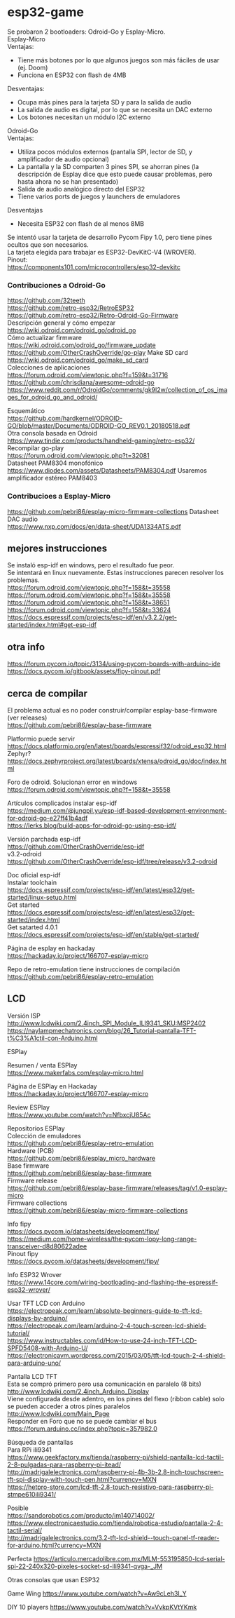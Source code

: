 # esp32-game

Se probaron 2 bootloaders: Odroid-Go y Esplay-Micro.  
Esplay-Micro  
Ventajas:  
+ Tiene más botones por lo que algunos juegos son más fáciles de usar (ej. Doom)  
+ Funciona en ESP32 con flash de 4MB  

Desventajas:  
+ Ocupa más pines para la tarjeta SD y para la salida de audio  
+ La salida de audio es digital, por lo que se necesita un DAC externo  
+ Los botones necesitan un módulo I2C externo  

Odroid-Go  
Ventajas:  
+ Utiliza pocos módulos externos (pantalla SPI, lector de SD, y amplificador de audio opcional)  
+ La pantalla y la SD comparten 3 pines SPI, se ahorran pines (la descripción de Esplay dice que esto puede causar problemas, pero hasta ahora no se han presentado)  
+ Salida de audio analógico directo del ESP32  
+ Tiene varios ports de juegos y launchers de emuladores  

Desventajas  
+ Necesita ESP32 con flash de al menos 8MB  

Se intentó usar la tarjeta de desarrollo Pycom Fipy 1.0, pero tiene pines ocultos que son necesarios.  
La tarjeta elegida para trabajar es ESP32-DevKitC-V4 (WROVER).  
Pinout:  
https://components101.com/microcontrollers/esp32-devkitc  

### Contribuciones a Odroid-Go  
https://github.com/32teeth  
https://github.com/retro-esp32/RetroESP32  
https://github.com/retro-esp32/Retro-Odroid-Go-Firmware  
Descripción general y cómo empezar  
https://wiki.odroid.com/odroid_go/odroid_go  
Cómo actualizar firmware  
https://wiki.odroid.com/odroid_go/firmware_update  
https://github.com/OtherCrashOverride/go-play
Make SD card  
https://wiki.odroid.com/odroid_go/make_sd_card  
Colecciones de aplicaciones  
https://forum.odroid.com/viewtopic.php?f=159&t=31716  
https://github.com/chrisdiana/awesome-odroid-go  
https://www.reddit.com/r/OdroidGo/comments/gk9l2w/collection_of_os_images_for_odroid_go_and_odroid/  

Esquemático  
https://github.com/hardkernel/ODROID-GO/blob/master/Documents/ODROID-GO_REV0.1_20180518.pdf  
Otra consola basada en Odroid  
https://www.tindie.com/products/handheld-gaming/retro-esp32/  
Recompilar go-play  
https://forum.odroid.com/viewtopic.php?t=32081  
Datasheet PAM8304 monofónico
https://www.diodes.com/assets/Datasheets/PAM8304.pdf
Usaremos amplificador estéreo PAM8403

### Contribucioes a Esplay-Micro
https://github.com/pebri86/esplay-micro-firmware-collections
Datasheet DAC audio  
https://www.nxp.com/docs/en/data-sheet/UDA1334ATS.pdf  

## mejores instrucciones
Se instaló esp-idf en windows, pero el resultado fue peor.  
Se intentará en linux nuevamente. Estas instrucciones parecen resolver los problemas.  
https://forum.odroid.com/viewtopic.php?f=158&t=35558  
https://forum.odroid.com/viewtopic.php?f=158&t=35558  
https://forum.odroid.com/viewtopic.php?f=158&t=38651  
https://forum.odroid.com/viewtopic.php?f=158&t=33624  
https://docs.espressif.com/projects/esp-idf/en/v3.2.2/get-started/index.html#get-esp-idf  

## otra info
https://forum.pycom.io/topic/3134/using-pycom-boards-with-arduino-ide
https://docs.pycom.io/gitbook/assets/fipy-pinout.pdf

## cerca de compilar
El problema actual es no poder construir/compilar esplay-base-firmware  
(ver releases)  
https://github.com/pebri86/esplay-base-firmware

Platformio puede servir  
https://docs.platformio.org/en/latest/boards/espressif32/odroid_esp32.html  
Zephyr?  
https://docs.zephyrproject.org/latest/boards/xtensa/odroid_go/doc/index.html  

Foro de odroid. Solucionan error en windows  
https://forum.odroid.com/viewtopic.php?f=158&t=35558  

Artículos complicados instalar esp-idf  
https://medium.com/@jungpil.yu/esp-idf-based-development-environment-for-odroid-go-e27ff41b4adf  
https://lerks.blog/build-apps-for-odroid-go-using-esp-idf/  

Versión parchada esp-idf  
https://github.com/OtherCrashOverride/esp-idf  
v3.2-odroid  
https://github.com/OtherCrashOverride/esp-idf/tree/release/v3.2-odroid  

Doc oficial esp-idf  
Instalar toolchain  
https://docs.espressif.com/projects/esp-idf/en/latest/esp32/get-started/linux-setup.html  
Get started  
https://docs.espressif.com/projects/esp-idf/en/latest/esp32/get-started/index.html  
Get satarted 4.0.1  
https://docs.espressif.com/projects/esp-idf/en/stable/get-started/  

Página de esplay en hackaday  
https://hackaday.io/project/166707-esplay-micro  

Repo de retro-emulation tiene instrucciones de compilación  
https://github.com/pebri86/esplay-retro-emulation  

## LCD
Versión ISP  
http://www.lcdwiki.com/2.4inch_SPI_Module_ILI9341_SKU:MSP2402  
https://naylampmechatronics.com/blog/26_Tutorial-pantalla-TFT-t%C3%A1ctil-con-Arduino.html  


ESPlay  

Resumen / venta ESPlay  
https://www.makerfabs.com/esplay-micro.html  

Página de ESPlay en Hackaday  
https://hackaday.io/project/166707-esplay-micro  

Review ESPlay  
https://www.youtube.com/watch?v=NfbxcjU85Ac  

Repositorios ESPlay  
Colección de emuladores  
https://github.com/pebri86/esplay-retro-emulation  
Hardware (PCB)  
https://github.com/pebri86/esplay_micro_hardware  
Base firmware  
https://github.com/pebri86/esplay-base-firmware  
Firmware release  
https://github.com/pebri86/esplay-base-firmware/releases/tag/v1.0-esplay-micro  
Firmware collections  
https://github.com/pebri86/esplay-micro-firmware-collections  

Info fipy  
https://docs.pycom.io/datasheets/development/fipy/  
https://medium.com/home-wireless/the-pycom-lopy-long-range-transceiver-d8d80622adee  
Pinout fipy  
https://docs.pycom.io/datasheets/development/fipy/  

Info ESP32 Wrover  
https://www.14core.com/wiring-bootloading-and-flashing-the-espressif-esp32-wrover/  

Usar TFT LCD con Arduino  
https://electropeak.com/learn/absolute-beginners-guide-to-tft-lcd-displays-by-arduino/  
https://electropeak.com/learn/arduino-2-4-touch-screen-lcd-shield-tutorial/  
https://www.instructables.com/id/How-to-use-24-inch-TFT-LCD-SPFD5408-with-Arduino-U/  
https://electronicavm.wordpress.com/2015/03/05/tft-lcd-touch-2-4-shield-para-arduino-uno/  

Pantalla LCD TFT  
Esta se compró primero pero usa comunicación en paralelo (8 bits)  
http://www.lcdwiki.com/2.4inch_Arduino_Display  
Viene configurada desde adentro, en los pines del flexo (ribbon cable) solo se pueden acceder a otros pines paralelos  
http://www.lcdwiki.com/Main_Page  
Responder en Foro que no se puede cambiar el bus  
https://forum.arduino.cc/index.php?topic=357982.0  

Búsqueda de pantallas  
Para RPi ili9341  
https://www.geekfactory.mx/tienda/raspberry-pi/shield-pantalla-lcd-tactil-2-8-pulgadas-para-raspberry-pi-itead/  
http://madrigalelectronics.com/raspberry-pi-4b-3b-2.8-inch-touchscreen-tft-spi-display-with-touch-pen.html?currency=MXN  
https://hetpro-store.com/lcd-tft-2.8-touch-resistivo-para-raspberry-pi-stmpe610ili9341/  

Posible  
https://sandorobotics.com/producto/im140714002/  
https://www.electronicaestudio.com/tienda/robotica-estudio/pantalla-2-4-tactil-serial/  
http://madrigalelectronics.com/3.2-tft-lcd-shield--touch-panel-tf-reader-for-arduino.html?currency=MXN

Perfecta
https://articulo.mercadolibre.com.mx/MLM-553195850-lcd-serial-spi-22-240x320-pixeles-socket-sd-ili9341-qvga-_JM



Otras consolas que usan ESP32

Game Wing
https://www.youtube.com/watch?v=Aw9cLeh3I_Y

DIY 10 players
https://www.youtube.com/watch?v=VvkpKVtYKmk

